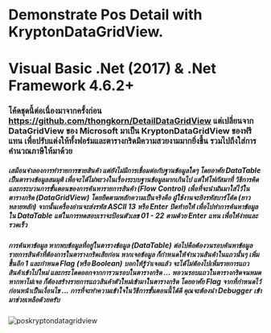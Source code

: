 # Demonstrate Pos Detail with KryptonDataGridView.
# Visual Basic .Net (2017) & .Net Framework 4.6.2+

### โค้ดชุดนี้ต่อเนื่องมาจากครั้งก่อน https://github.com/thongkorn/DetailDataGridView แต่เปลี่ยนจาก DataGridView ของ Microsoft มาเป็น KryptonDataGridView ของฟรีแทน เพื่อปรับแต่งให้ทั้งฟอร์มและตารางกริดมีความสวยงามมากยิ่งขึ้น รวมไปถึงใส่การคำนวณภาษีให้มาด้วย

##### เสมือนจำลองการทำรายการขายสินค้า แต่ยังไม่มีการเชื่อมต่อกับฐานข้อมูลใดๆ โดยอาศัย DataTable เป็นตารางข้อมูลสมมุติ เพื่อจะได้ไม่พะวงในเรื่องระบบฐานข้อมูลมากเกินไป แต่ให้โฟกัสมาที่ วิธีการคิด และกระบวนการขั้นตอนของการค้นหารายการสินค้า (Flow Control) เพื่อที่จะนำมันมาใส่ไว้ในตารางกริด (DataGridView) โดยยึดตามหลักความเป็นจริงคือ ผู้ใช้งานจะยิงรหัสบาร์โค้ด (ยาวหลายหลัก) จากนั้นเครื่องอ่านจะส่งรหัส ASCII 13 หรือ Enter ปิดท้ายให้ เพื่อไปทำการค้นหาข้อมูลใน DataTable แต่ในการทดสอบเราจะป้อนตัวเลข 01 - 22 ตามด้วย Enter แทน เพื่อให้ง่ายและรวดเร็ว

##### การค้นหาข้อมูล หากพบข้อมูลที่อยู่ในตารางข้อมูล (DataTable) ต่อไปคือต้องวนรอบค้นหาข้อมูลรายการสินค้าที่ต้องการในตารางกริดเสียก่อน หากเจอข้อมูล ก็กำหนดให้จำนวนสินค้าในแถวนั้นๆ เพิ่มขึ้นอีก 1 และกำหนด Flag (หรือ Boolean) บอกให้รู้ว่าเจอแล้ว จะได้ไม่ต้องไปเพิ่มรายการแถวสินค้าเข้าไปใหม่ และกระโดดออกจากการวนรอบในตารางกริด ... พอวนรอบแถวในตารางกริดจนหมด หากหาไม่เจอ ก็ต้องสร้างรายการแถวสินค้าตัวใหม่เข้ามาในตารางกริด โดยอาศัย Flag จากที่กำหนดไว้ก่อนหน้าเป็นเงื่อนไข ... การที่จะทำความเข้าใจในวิธีการขั้นตอนนี้ได้ดี คุณจะต้องนำ Debugger เข้ามาช่วยเหลือด้วยครับ

![poskryptondatagridview](https://github.com/thongkorn/PosKryptonDataGridView/assets/27464308/fa940150-d842-4307-ae2b-86f782479693)
